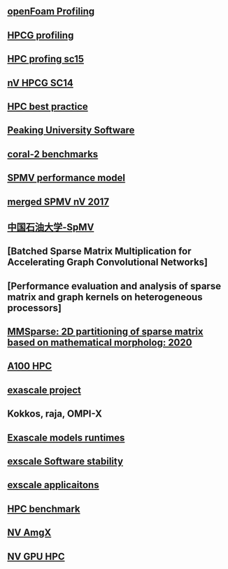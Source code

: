 
## [openFoam Profiling](http://www.hpcadvisorycouncil.com/pdf/OpenFOAM-UK.pdf)
## [HPCG profiling](http://www.hpcadvisorycouncil.com/pdf/HPCG_Analysis_POWER8.pdf)
## [HPC profing sc15](https://crd.lbl.gov/assets/pubs_presos/SC15HPGMGBoFProfiling.pdf)
## [nV HPCG SC14](http://www.hpcg-benchmark.org/downloads/sc14/HPCG_BOF.pdf)
## [HPC best practice](http://www.hpcadvisorycouncil.com/best_practices.php)

## [Peaking University Software](http://hpc.pku.edu.cn/_book/guide/soft_env/module.html)
## [coral-2 benchmarks](https://asc.llnl.gov/coral-2-benchmarks/)
## [SPMV  performance model](https://www.cs.uwyo.edu/~lwang7/papers/HPCS-2012.pdf)
## [merged  SPMV nV 2017](https://github.com/dumerrill/merge-spmv)
## [中国石油大学-SpMV](https://folk.idi.ntnu.no/weifengl/)
## [Batched Sparse Matrix Multiplication for Accelerating Graph Convolutional Networks]
## [Performance evaluation and analysis of sparse matrix and graph kernels on heterogeneous processors]
## [MMSparse: 2D partitioning of sparse matrix based on mathematical morpholog: 2020](jwx@bit.edu.cn)
## [A100 HPC](https://www.anandtech.com/show/15992/hot-chips-2020-live-blog-nvidia-a100-performance-500pm-pt)
## [exascale project](https://www.exascaleproject.org/)
## Kokkos, raja, OMPI-X
## [Exascale models runtimes](https://www.exascaleproject.org/research-group/programming-models-runtimes/)
## [exscale Software stability](https://www.exascaleproject.org/wp-content/uploads/2020/01/IDEAS-ECP.Report.v1.0.pdf)
## [exscale applicaitons ](https://www.exascaleproject.org/wp-content/uploads/2020/03/ECP_AD_Milestone-Early-Application-Results_v1.0_20200325_FINAL.pdf)
## [HPC benchmark](https://wiki.openfoam.com/images/0/00/HPC_Bench.pdf)
## [NV AmgX](https://www.esi-group.com/sites/default/files/resource/other/1672/8th_OpenFOAM_Conference_NVIDIA_Posey.pdf)
## [NV GPU HPC](https://images.nvidia.com/aem-dam/Solutions/Data-Center/tesla-product-literature/gpu-applications-catalog.pdf)
